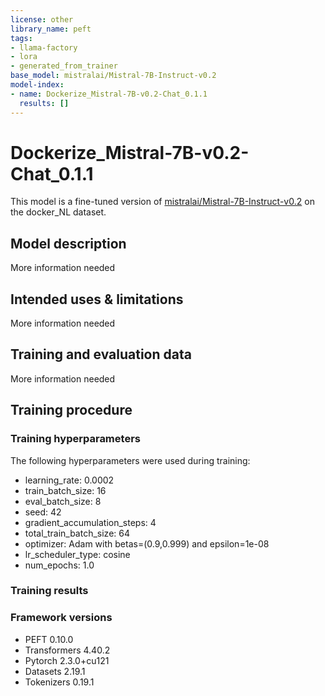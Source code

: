 ```yaml
---
license: other
library_name: peft
tags:
- llama-factory
- lora
- generated_from_trainer
base_model: mistralai/Mistral-7B-Instruct-v0.2
model-index:
- name: Dockerize_Mistral-7B-v0.2-Chat_0.1.1
  results: []
---
```


<!-- This model card has been generated automatically according to the information the Trainer had access to. You
should probably proofread and complete it, then remove this comment. -->

# Dockerize_Mistral-7B-v0.2-Chat_0.1.1

This model is a fine-tuned version of [mistralai/Mistral-7B-Instruct-v0.2](https://huggingface.co/mistralai/Mistral-7B-Instruct-v0.2) on the docker_NL dataset.

## Model description

More information needed

## Intended uses & limitations

More information needed

## Training and evaluation data

More information needed

## Training procedure

### Training hyperparameters

The following hyperparameters were used during training:
- learning_rate: 0.0002
- train_batch_size: 16
- eval_batch_size: 8
- seed: 42
- gradient_accumulation_steps: 4
- total_train_batch_size: 64
- optimizer: Adam with betas=(0.9,0.999) and epsilon=1e-08
- lr_scheduler_type: cosine
- num_epochs: 1.0

### Training results



### Framework versions

- PEFT 0.10.0
- Transformers 4.40.2
- Pytorch 2.3.0+cu121
- Datasets 2.19.1
- Tokenizers 0.19.1